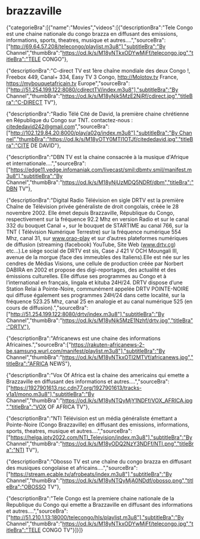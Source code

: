 # brazzaville
{"categorieBra":[{"name":"Movies","videos":[{"descriptionBra":"Tele Congo est une chaine nationale du congo brazza en diffusant des emissions, informations, sports, theatres, musique et autres....","sourceBra":["http://69.64.57.208/telecongo/playlist.m3u8"],"subtitleBra":"By Channel","thumbBra":"https://od.lk/s/M18yNTkxODYwMjFf/telecongo.jpg","titleBra":"TELE CONGO"},

{"descriptionBra":"C-direct TV est 1ère chaîne mondiale des deux Congo !, Freebox 449, Canal+ 334, Easy TV 3 Congo, http://Molotov.tv France, https://mybouquetafricain.tv Europe","sourceBra":["http://51.254.199.122:8080/cdirectTV/index.m3u8"],"subtitleBra":"By Channel","thumbBra":"https://od.lk/s/M18yNjk5MzE2NjRf/cdirect.jpg","titleBra":"C-DIRECT TV"},

{"descriptionBra":"Radio Télé Cité de David, la première chaine chrétienne en République du Congo sur TNT. contactez-nous : citededavid242@gmail.com","sourceBra":["http://102.129.84.20:8000/play/a02g/index.m3u8"],"subtitleBra":"By Channel","thumbBra":"https://od.lk/s/M18yOTY0MTI1OTJf/citededavid.jpg","titleBra":"CITE DE DAVID"},

{"descriptionBra":"DBN TV est la chaine consacrée à la musique d'Afrique et internationale....","sourceBra":["https://edge11.vedge.infomaniak.com/livecast/smil:dbmtv.smil/manifest.m3u8"],"subtitleBra":"By Channel","thumbBra":"https://od.lk/s/M18yNjUzMDQ5NDRf/dbm","titleBra":"DBN TV"},

{"descriptionBra":"Digital Radio Télévision en sigle DRTV est la première Chaîne de Télévision privée généraliste de droit congolais, créée le 28 novembre 2002. Elle émet depuis Brazzaville, République du Congo, respectivement sur la fréquence 92.2 Mhz en version Radio et  sur le canal 332 du bouquet Canal +, sur le bouquet  de STARTIME au canal 766, sur la TNT ( Télévision Numérique Terrestre) sur la fréquence numérique 554 Mhz, canal 31, sur www.orao-play et sur d’autres plateformes numériques de diffusion (streaming (facebook)  YouTube, Site Web (www.drtv.cg) etc...).Le siège social de DRTV est sis, Case J 421 V OCH Moungali III, avenue de la morgue (face des immeubles des Italiens).Elle est née sur les cendres de Médias Visions, une cellule de production créée par Norbert DABIRA en 2002 et  propose des digi-reportages, des actualité et des émissions culturelles. Elle diffuse ses programmes au Congo et à l’international en français, lingala et kituba 24H/24. DRTV dispose d’une Station Relai à Pointe-Noire, communément appelée DRTV POINTE-NOIRE qui diffuse également ses programmes 24H/24 dans cette localité, sur la fréquence 523.25 Mhz, canal 25 en analogie et au canal numérique 525 (en cours de diffusion).","sourceBra":["http://51.254.199.122:8080/drtv/index.m3u8"],"subtitleBra":"By Channel","thumbBra":"https://od.lk/s/M18yNjk5MzE1Nzhf/drtv.jpg","titleBra":"DRTV"},

{"descriptionBra":"Africanews est une chaine des informations Africaines.","sourceBra":["https://rakuten-africanews-2-be.samsung.wurl.com/manifest/playlist.m3u8"],"subtitleBra":"By Channel","thumbBra":"https://od.lk/s/M18yNTkxOTI2MTVf/africanews.jpg","titleBra":"AFRICA NEWS"},

{"descriptionBra":"Vox Of Africa est la chaine des americains qui emette a Brazzaville en diffusant des informations et autres....","sourceBra":["https://1927901613.rsc.cdn77.org/1927901613/tracks-v1a1/mono.m3u8"],"subtitleBra":"By Channel","thumbBra":"https://od.lk/s/M18yNTQyMjY1NDFf/VOX_AFRICA.jpg","titleBra":"VOX OF AFRICA TV"},

{"descriptionBra":"NTI Télévision est un média généraliste émettant a Pointe-Noire (Congo Brazzaville) en diffusant des emissions, informations, sports, theatres, musique et autres....","sourceBra":["https://helga.iptv2022.com/NTI_Television/index.m3u8"],"subtitleBra":"By Channel","thumbBra":"https://od.lk/s/M18yODQ2NzY3NDFf/NTI.png","titleBra":"NTI TV"},

{"descriptionBra":"Obosso TV est une chaîne du congo brazza en diffusant des musiques congolaise et africains....","sourceBra":["https://stream.ecable.tv/afrobeats/index.m3u8"],"subtitleBra":"By Channel","thumbBra":"https://od.lk/s/M18yNTQyMjA0NDdf/obosso.png","titleBra":"OBOSSO TV"},

{"descriptionBra":"Tele Congo est la premiere chaine nationale de la Republique du Congo qui emette a Brazzaville en diffusant des informations et autres....","sourceBra":["http://51.210.1.13:18000/telecongo/hls/playlist.m3u8"],"subtitleBra":"By Channel","thumbBra":"https://od.lk/s/M18yNTkxODYwMjFf/telecongo.jpg","titleBra":"TELE CONGO TV"}]}]}
